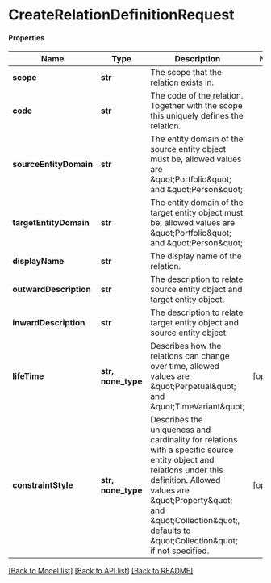 # CreateRelationDefinitionRequest

#### Properties
Name | Type | Description | Notes
------------ | ------------- | ------------- | -------------
**scope** | **str** | The scope that the relation exists in. | 
**code** | **str** | The code of the relation. Together with the scope this uniquely defines the relation. | 
**sourceEntityDomain** | **str** | The entity domain of the source entity object must be, allowed values are \&quot;Portfolio\&quot; and \&quot;Person\&quot; | 
**targetEntityDomain** | **str** | The entity domain of the target entity object must be, allowed values are \&quot;Portfolio\&quot; and \&quot;Person\&quot; | 
**displayName** | **str** | The display name of the relation. | 
**outwardDescription** | **str** | The description to relate source entity object and target entity object. | 
**inwardDescription** | **str** | The description to relate target entity object and source entity object. | 
**lifeTime** | **str, none_type** | Describes how the relations can change over time, allowed values are \&quot;Perpetual\&quot; and \&quot;TimeVariant\&quot; | [optional] 
**constraintStyle** | **str, none_type** | Describes the uniqueness and cardinality for relations with a specific source entity object and relations under this definition. Allowed values are \&quot;Property\&quot; and \&quot;Collection\&quot;, defaults to \&quot;Collection\&quot; if not specified. | [optional] 

[[Back to Model list]](../README.md#documentation-for-models) [[Back to API list]](../README.md#documentation-for-api-endpoints) [[Back to README]](../README.md)

